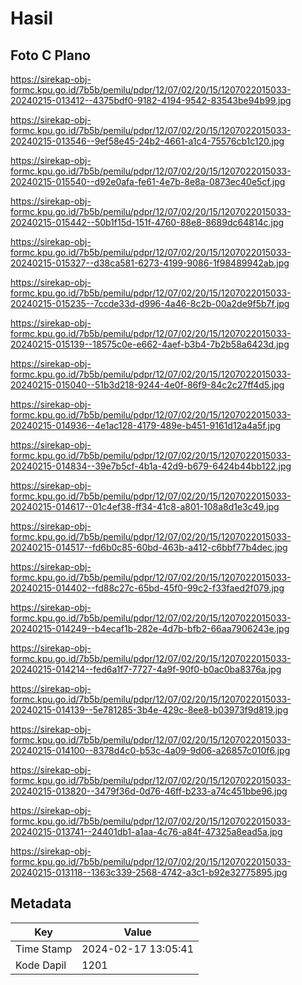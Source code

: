 # Hasil

## Foto C Plano

https://sirekap-obj-formc.kpu.go.id/7b5b/pemilu/pdpr/12/07/02/20/15/1207022015033-20240215-013412--4375bdf0-9182-4194-9542-83543be94b99.jpg

https://sirekap-obj-formc.kpu.go.id/7b5b/pemilu/pdpr/12/07/02/20/15/1207022015033-20240215-013546--9ef58e45-24b2-4661-a1c4-75576cb1c120.jpg

https://sirekap-obj-formc.kpu.go.id/7b5b/pemilu/pdpr/12/07/02/20/15/1207022015033-20240215-015540--d92e0afa-fe61-4e7b-8e8a-0873ec40e5cf.jpg

https://sirekap-obj-formc.kpu.go.id/7b5b/pemilu/pdpr/12/07/02/20/15/1207022015033-20240215-015442--50b1f15d-151f-4760-88e8-8689dc64814c.jpg

https://sirekap-obj-formc.kpu.go.id/7b5b/pemilu/pdpr/12/07/02/20/15/1207022015033-20240215-015327--d38ca581-6273-4199-9086-1f98489942ab.jpg

https://sirekap-obj-formc.kpu.go.id/7b5b/pemilu/pdpr/12/07/02/20/15/1207022015033-20240215-015235--7ccde33d-d996-4a46-8c2b-00a2de9f5b7f.jpg

https://sirekap-obj-formc.kpu.go.id/7b5b/pemilu/pdpr/12/07/02/20/15/1207022015033-20240215-015139--18575c0e-e662-4aef-b3b4-7b2b58a6423d.jpg

https://sirekap-obj-formc.kpu.go.id/7b5b/pemilu/pdpr/12/07/02/20/15/1207022015033-20240215-015040--51b3d218-9244-4e0f-86f9-84c2c27ff4d5.jpg

https://sirekap-obj-formc.kpu.go.id/7b5b/pemilu/pdpr/12/07/02/20/15/1207022015033-20240215-014936--4e1ac128-4179-489e-b451-9161d12a4a5f.jpg

https://sirekap-obj-formc.kpu.go.id/7b5b/pemilu/pdpr/12/07/02/20/15/1207022015033-20240215-014834--39e7b5cf-4b1a-42d9-b679-6424b44bb122.jpg

https://sirekap-obj-formc.kpu.go.id/7b5b/pemilu/pdpr/12/07/02/20/15/1207022015033-20240215-014617--01c4ef38-ff34-41c8-a801-108a8d1e3c49.jpg

https://sirekap-obj-formc.kpu.go.id/7b5b/pemilu/pdpr/12/07/02/20/15/1207022015033-20240215-014517--fd6b0c85-60bd-463b-a412-c6bbf77b4dec.jpg

https://sirekap-obj-formc.kpu.go.id/7b5b/pemilu/pdpr/12/07/02/20/15/1207022015033-20240215-014402--fd88c27c-65bd-45f0-99c2-f33faed2f079.jpg

https://sirekap-obj-formc.kpu.go.id/7b5b/pemilu/pdpr/12/07/02/20/15/1207022015033-20240215-014249--b4ecaf1b-282e-4d7b-bfb2-66aa7906243e.jpg

https://sirekap-obj-formc.kpu.go.id/7b5b/pemilu/pdpr/12/07/02/20/15/1207022015033-20240215-014214--fed6a1f7-7727-4a9f-90f0-b0ac0ba8376a.jpg

https://sirekap-obj-formc.kpu.go.id/7b5b/pemilu/pdpr/12/07/02/20/15/1207022015033-20240215-014139--5e781285-3b4e-429c-8ee8-b03973f9d819.jpg

https://sirekap-obj-formc.kpu.go.id/7b5b/pemilu/pdpr/12/07/02/20/15/1207022015033-20240215-014100--8378d4c0-b53c-4a09-9d06-a26857c010f6.jpg

https://sirekap-obj-formc.kpu.go.id/7b5b/pemilu/pdpr/12/07/02/20/15/1207022015033-20240215-013820--3479f36d-0d76-46ff-b233-a74c451bbe96.jpg

https://sirekap-obj-formc.kpu.go.id/7b5b/pemilu/pdpr/12/07/02/20/15/1207022015033-20240215-013741--24401db1-a1aa-4c76-a84f-47325a8ead5a.jpg

https://sirekap-obj-formc.kpu.go.id/7b5b/pemilu/pdpr/12/07/02/20/15/1207022015033-20240215-013118--1363c339-2568-4742-a3c1-b92e32775895.jpg


## Metadata

| Key        | Value               |
| ---------- | ------------------- |
| Time Stamp | 2024-02-17 13:05:41 |
| Kode Dapil | 1201                |



